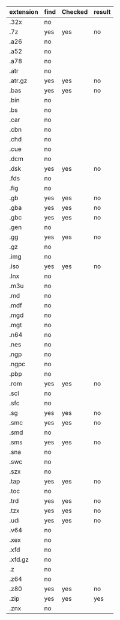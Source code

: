 |extension|find|Checked|result|
|---|---|---|---|
|.32x|no|
|.7z|yes|yes|no|
|.a26|no|
.a52|no|
.a78|no|
.atr|no|
.atr.gz|yes|yes|no|
.bas|yes|yes|no|
.bin|no|
.bs|no|
.car|no|
.cbn|no|
.chd|no|
.cue|no|
.dcm|no|
.dsk|yes|yes|no|
.fds|no|
.fig|no|
.gb|yes|yes|no|
.gba|yes|yes|no|
.gbc|yes|yes|no|
.gen|no|
.gg|yes|yes|no|
.gz|no|
.img|no|
.iso|yes|yes|no|
.lnx|no|
.m3u|no|
.md|no|
.mdf|no|
.mgd|no|
.mgt|no|
.n64|no|
.nes|no|
.ngp|no|
.ngpc|no|
.pbp|no|
.rom|yes|yes|no|
.scl|no|
.sfc|no|
.sg|yes|yes|no|
.smc|yes|yes|no|
.smd|no|
.sms|yes|yes|no|
.sna|no|
.swc|no|
.szx|no|
.tap|yes|yes|no|
.toc|no|
.trd|yes|yes|no|
.tzx|yes|yes|no|
.udi|yes|yes|no|
.v64|no|
.xex|no|
.xfd|no|
.xfd.gz|no|
.z|no|
.z64|no|
.z80|yes|yes|no|
.zip|yes|yes|yes|
.znx|no|